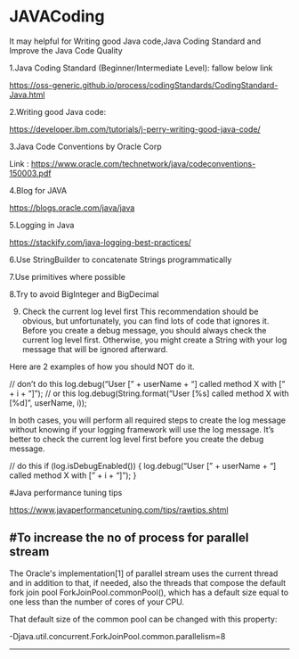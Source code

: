 # JAVACoding
It may helpful for Writing good Java code,Java Coding Standard and Improve the Java Code Quality


1.Java Coding Standard (Beginner/Intermediate Level): fallow below link

https://oss-generic.github.io/process/codingStandards/CodingStandard-Java.html

2.Writing good Java code:

https://developer.ibm.com/tutorials/j-perry-writing-good-java-code/

3.Java Code Conventions by Oracle Corp

Link : https://www.oracle.com/technetwork/java/codeconventions-150003.pdf 

4.Blog for JAVA

https://blogs.oracle.com/java/java

5.Logging in Java

https://stackify.com/java-logging-best-practices/

6.Use StringBuilder to concatenate Strings programmatically

7.Use primitives where possible

8.Try to avoid BigInteger and BigDecimal

9. Check the current log level first
This recommendation should be obvious, but unfortunately, you can find lots of code that ignores it. Before you create a debug message, you should always check the current log level first. Otherwise, you might create a String with your log message that will be ignored afterward.

Here are 2 examples of how you should NOT do it.

// don’t do this
log.debug(“User [” + userName + “] called method X with [” + i + “]”);
// or this
log.debug(String.format(“User [%s] called method X with [%d]”, userName, i));

In both cases, you will perform all required steps to create the log message without knowing if your logging framework will use the log message. It’s better to check the current log level first before you create the debug message.

// do this
if (log.isDebugEnabled()) {
log.debug(“User [” + userName + “] called method X with [” + i + “]”);
}

#Java performance tuning tips


https://www.javaperformancetuning.com/tips/rawtips.shtml

#To increase the no of process for parallel stream
--------------------------------------------------------------------------

The Oracle's implementation[1] of parallel stream uses the current thread and in addition to that, if needed, also the threads that compose the default fork join pool ForkJoinPool.commonPool(), which has a default size equal to one less than the number of cores of your CPU.

That default size of the common pool can be changed with this property:

-Djava.util.concurrent.ForkJoinPool.common.parallelism=8

--------------------------------------------------------------------------











